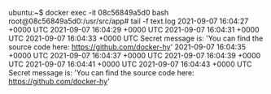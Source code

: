 ubuntu:~$ docker exec -it 08c56849a5d0 bash
root@08c56849a5d0:/usr/src/app# tail -f text.log
2021-09-07 16:04:27 +0000 UTC
2021-09-07 16:04:29 +0000 UTC
2021-09-07 16:04:31 +0000 UTC
2021-09-07 16:04:33 +0000 UTC
Secret message is: 'You can find the source code here: https://github.com/docker-hy'
2021-09-07 16:04:35 +0000 UTC
2021-09-07 16:04:37 +0000 UTC
2021-09-07 16:04:39 +0000 UTC
2021-09-07 16:04:41 +0000 UTC
2021-09-07 16:04:43 +0000 UTC
Secret message is: 'You can find the source code here: https://github.com/docker-hy'

